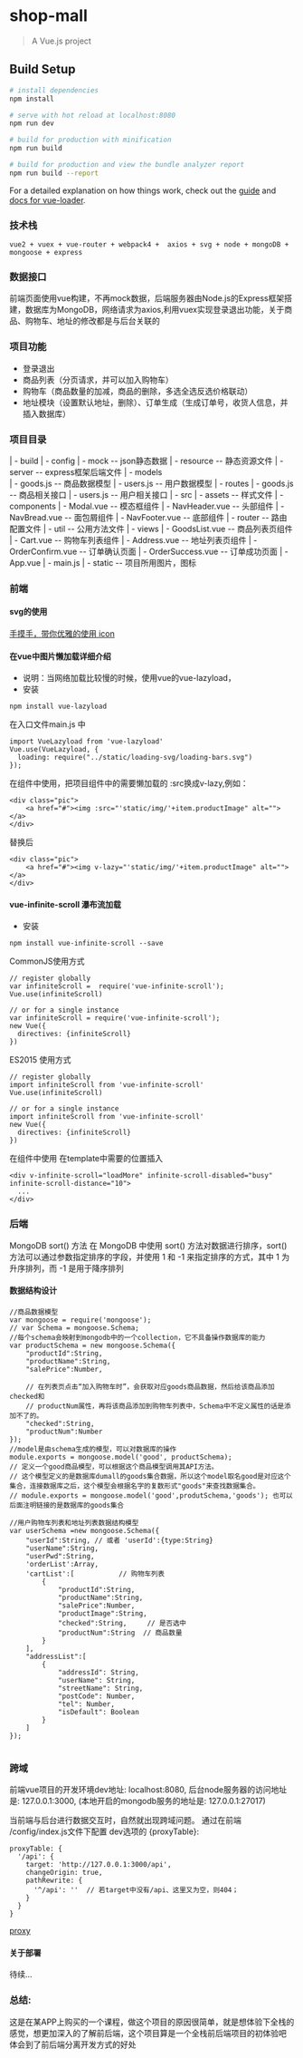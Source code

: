 # shop-mall

> A Vue.js project

## Build Setup

``` bash
# install dependencies
npm install

# serve with hot reload at localhost:8080
npm run dev

# build for production with minification
npm run build

# build for production and view the bundle analyzer report
npm run build --report
```

For a detailed explanation on how things work, check out the [guide](http://vuejs-templates.github.io/webpack/) and [docs for vue-loader](http://vuejs.github.io/vue-loader).


### 技术栈
```
vue2 + vuex + vue-router + webpack4 +  axios + svg + node + mongoDB + mongoose + express
```
### 数据接口

前端页面使用vue构建，不再mock数据，后端服务器由Node.js的Express框架搭建，数据库为MongoDB，网络请求为axios,利用vuex实现登录退出功能，关于商品、购物车、地址的修改都是与后台关联的

### 项目功能
+ 登录退出
+ 商品列表（分页请求，并可以加入购物车）
+ 购物车（商品数量的加减，商品的删除，多选全选反选价格联动）
+ 地址模块（设置默认地址，删除）、订单生成（生成订单号，收货人信息，并插入数据库）

### 项目目录
| - build
| - config
| - mock     -- json静态数据
| - resource -- 静态资源文件
| - server   -- express框架后端文件
    | - models  
        | - goods.js  -- 商品数据模型
        | - users.js  -- 用户数据模型
    | - routes
        | - goods.js  -- 商品相关接口
        | - users.js  -- 用户相关接口
| - src
    | - assets      -- 样式文件
    | - components
        | - Modal.vue      -- 模态框组件
        | - NavHeader.vue  -- 头部组件
        | - NavBread.vue   -- 面包屑组件
        | - NavFooter.vue  -- 底部组件
    | - router -- 路由配置文件
    | - util   -- 公用方法文件
    | - views
        | - GoodsList.vue    -- 商品列表页组件
        | - Cart.vue         -- 购物车列表组件
        | - Address.vue      -- 地址列表页组件
        | - OrderConfirm.vue -- 订单确认页面
        | - OrderSuccess.vue -- 订单成功页面
    | - App.vue
    | - main.js
| - static   -- 项目所用图片，图标


### 前端
#### svg的使用
[手摸手，带你优雅的使用 icon](https://segmentfault.com/a/1190000012213278)

#### 在vue中图片懒加载详细介绍
+ 说明：当网络加载比较慢的时候，使用vue的vue-lazyload，
+ 安装
```
npm install vue-lazyload
```
在入口文件main.js 中
```
import VueLazyload from 'vue-lazyload'
Vue.use(VueLazyload, {
  loading: require("../static/loading-svg/loading-bars.svg")
});
```

在组件中使用，把项目组件中的需要懒加载的 :src换成v-lazy,例如：
```
<div class="pic">
    <a href="#"><img :src="'static/img/'+item.productImage" alt=""></a>
</div>
```
替换后
```
<div class="pic">
    <a href="#"><img v-lazy="'static/img/'+item.productImage" alt=""></a>
</div>
```
#### vue-infinite-scroll 瀑布流加载

+ 安装
```
npm install vue-infinite-scroll --save
```
CommonJS使用方式
```
// register globally
var infiniteScroll =  require('vue-infinite-scroll');
Vue.use(infiniteScroll)
 
// or for a single instance
var infiniteScroll = require('vue-infinite-scroll');
new Vue({
  directives: {infiniteScroll}
})
```
ES2015 使用方式
```
// register globally
import infiniteScroll from 'vue-infinite-scroll'
Vue.use(infiniteScroll)
 
// or for a single instance
import infiniteScroll from 'vue-infinite-scroll'
new Vue({
  directives: {infiniteScroll}
})
```
在组件中使用
在template中需要的位置插入
```
<div v-infinite-scroll="loadMore" infinite-scroll-disabled="busy" infinite-scroll-distance="10">
  ...
</div>
```
### 后端
MongoDB sort() 方法
在 MongoDB 中使用 sort() 方法对数据进行排序，sort() 方法可以通过参数指定排序的字段，并使用 1 和 -1 来指定排序的方式，其中 1 为升序排列，而 -1 是用于降序排列
[](http://www.runoob.com/mongodb/mongodb-sort.html)

#### 数据结构设计
```
//商品数据模型
var mongoose = require('mongoose');
// var Schema = mongoose.Schema;
//每个schema会映射到mongodb中的一个collection，它不具备操作数据库的能力
var productSchema = new mongoose.Schema({
    "productId":String,
    "productName":String,
    "salePrice":Number,
    
    // 在列表页点击“加入购物车时”，会获取对应goods商品数据，然后给该商品添加checked和
    // productNum属性，再将该商品添加到购物车列表中，Schema中不定义属性的话是添加不了的。
    "checked":String,
    "productNum":Number
});
//model是由schema生成的模型，可以对数据库的操作
module.exports = mongoose.model('good', productSchema);
// 定义一个good商品模型，可以根据这个商品模型调用其API方法。
// 这个模型定义的是数据库dumall的goods集合数据，所以这个model取名good是对应这个集合，连接数据库之后，这个模型会根据名字的复数形式"goods"来查找数据集合。
// module.exports = mongoose.model('good',produtSchema,'goods'); 也可以后面注明链接的是数据库的goods集合

//用户购物车列表和地址列表数据结构模型
var userSchema =new mongoose.Schema({
    "userId":String, // 或者 'userId':{type:String}
    "userName":String,
    "userPwd":String,
    'orderList':Array, 
    'cartList':[           // 购物车列表
        {
            "productId":String,
            "productName":String,
            "salePrice":Number,
            "productImage":String,
            "checked":String,     // 是否选中
            "productNum":String  // 商品数量
        }
    ],
    "addressList":[
        {
            "addressId": String,
            "userName": String,
            "streetName": String,
            "postCode": Number,
            "tel": Number,
            "isDefault": Boolean
        }
    ]
});


```
### 跨域
前端vue项目的开发环境dev地址: localhost:8080,
后台node服务器的访问地址是: 127.0.0.1:3000,
(本地开启的mongodb服务的地址是: 127.0.0.1:27017)

当前端与后台进行数据交互时，自然就出现跨域问题。
通过在前端 /config/index.js文件下配置 dev选项的 {proxyTable}:
```
proxyTable: {
  '/api': {
    target: 'http://127.0.0.1:3000/api',
    changeOrigin: true,
    pathRewrite: {
      '^/api': ''  // 若target中没有/api、这里又为空，则404；
    }
  }
}
```
[proxy](https://vuejs-templates.github.io/webpack/)
#### 关于部署
待续...
### 总结:
这是在某APP上购买的一个课程，做这个项目的原因很简单，就是想体验下全栈的感觉，想更加深入的了解前后端，这个项目算是一个全栈前后端项目的初体验吧 体会到了前后端分离开发方式的好处


